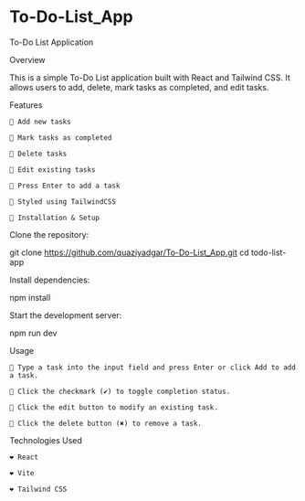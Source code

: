 # To-Do-List_App

To-Do List Application

Overview

This is a simple To-Do List application built with React and Tailwind CSS. It allows users to add, delete, mark tasks as completed, and edit tasks.

Features

    🫳 Add new tasks

    🫳 Mark tasks as completed

    🫳 Delete tasks

    🫳 Edit existing tasks

    🫳 Press Enter to add a task

    🫳 Styled using TailwindCSS

    🫳 Installation & Setup

Clone the repository:

git clone https://github.com/quaziyadgar/To-Do-List_App.git
cd todo-list-app

Install dependencies:

npm install

Start the development server:

npm run dev

Usage

    🫳 Type a task into the input field and press Enter or click Add to add a task.

    🫳 Click the checkmark (✔) to toggle completion status.

    🫳 Click the edit button to modify an existing task.

    🫳 Click the delete button (✖) to remove a task.

Technologies Used

    ❤️ React

    ❤️ Vite

    ❤️ Tailwind CSS
